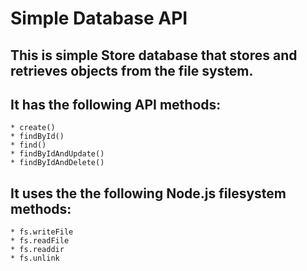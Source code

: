 # Simple Database API


## This is simple Store database that stores and retrieves objects from the file system.

## It has the following API methods:
    * create()
    * findById()
    * find()
    * findByIdAndUpdate()
    * findByIdAndDelete()

## It uses the the following Node.js filesystem methods:
    * fs.writeFile
    * fs.readFile
    * fs.readdir
    * fs.unlink

